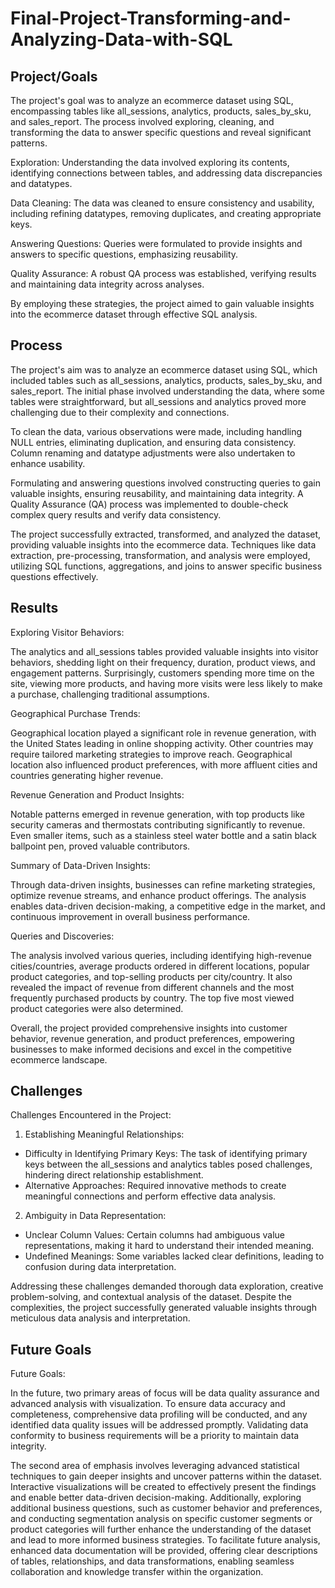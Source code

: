 # Final-Project-Transforming-and-Analyzing-Data-with-SQL

## Project/Goals

The project's goal was to analyze an ecommerce dataset using SQL, encompassing tables like all_sessions, analytics, products, sales_by_sku, and sales_report. The process involved exploring, cleaning, and transforming the data to answer specific questions and reveal significant patterns.

Exploration:
Understanding the data involved exploring its contents, identifying connections between tables, and addressing data discrepancies and datatypes.

Data Cleaning:
The data was cleaned to ensure consistency and usability, including refining datatypes, removing duplicates, and creating appropriate keys.

Answering Questions:
Queries were formulated to provide insights and answers to specific questions, emphasizing reusability.

Quality Assurance:
A robust QA process was established, verifying results and maintaining data integrity across analyses.

By employing these strategies, the project aimed to gain valuable insights into the ecommerce dataset through effective SQL analysis.

## Process

The project's aim was to analyze an ecommerce dataset using SQL, which included tables such as all_sessions, analytics, products, sales_by_sku, and sales_report. The initial phase involved understanding the data, where some tables were straightforward, but all_sessions and analytics proved more challenging due to their complexity and connections.

To clean the data, various observations were made, including handling NULL entries, eliminating duplication, and ensuring data consistency. Column renaming and datatype adjustments were also undertaken to enhance usability.

Formulating and answering questions involved constructing queries to gain valuable insights, ensuring reusability, and maintaining data integrity. A Quality Assurance (QA) process was implemented to double-check complex query results and verify data consistency.

The project successfully extracted, transformed, and analyzed the dataset, providing valuable insights into the ecommerce data. Techniques like data extraction, pre-processing, transformation, and analysis were employed, utilizing SQL functions, aggregations, and joins to answer specific business questions effectively.

## Results

Exploring Visitor Behaviors:

The analytics and all_sessions tables provided valuable insights into visitor behaviors, shedding light on their frequency, duration, product views, and engagement patterns. Surprisingly, customers spending more time on the site, viewing more products, and having more visits were less likely to make a purchase, challenging traditional assumptions.

Geographical Purchase Trends:

Geographical location played a significant role in revenue generation, with the United States leading in online shopping activity. Other countries may require tailored marketing strategies to improve reach. Geographical location also influenced product preferences, with more affluent cities and countries generating higher revenue.

Revenue Generation and Product Insights:

Notable patterns emerged in revenue generation, with top products like security cameras and thermostats contributing significantly to revenue. Even smaller items, such as a stainless steel water bottle and a satin black ballpoint pen, proved valuable contributors.

Summary of Data-Driven Insights:

Through data-driven insights, businesses can refine marketing strategies, optimize revenue streams, and enhance product offerings. The analysis enables data-driven decision-making, a competitive edge in the market, and continuous improvement in overall business performance.

Queries and Discoveries:

The analysis involved various queries, including identifying high-revenue cities/countries, average products ordered in different locations, popular product categories, and top-selling products per city/country. It also revealed the impact of revenue from different channels and the most frequently purchased products by country. The top five most viewed product categories were also determined.

Overall, the project provided comprehensive insights into customer behavior, revenue generation, and product preferences, empowering businesses to make informed decisions and excel in the competitive ecommerce landscape.

## Challenges 
Challenges Encountered in the Project:

1. Establishing Meaningful Relationships:
* Difficulty in Identifying Primary Keys: The task of identifying primary keys between the all_sessions and analytics tables posed challenges, hindering direct relationship establishment.
* Alternative Approaches: Required innovative methods to create meaningful connections and perform effective data analysis.

2. Ambiguity in Data Representation:
* Unclear Column Values: Certain columns had ambiguous value representations, making it hard to understand their intended meaning.
* Undefined Meanings: Some variables lacked clear definitions, leading to confusion during data interpretation.

Addressing these challenges demanded thorough data exploration, creative problem-solving, and contextual analysis of the dataset. Despite the complexities, the project successfully generated valuable insights through meticulous data analysis and interpretation.

## Future Goals
Future Goals:

In the future, two primary areas of focus will be data quality assurance and advanced analysis with visualization. To ensure data accuracy and completeness, comprehensive data profiling will be conducted, and any identified data quality issues will be addressed promptly. Validating data conformity to business requirements will be a priority to maintain data integrity.

The second area of emphasis involves leveraging advanced statistical techniques to gain deeper insights and uncover patterns within the dataset. Interactive visualizations will be created to effectively present the findings and enable better data-driven decision-making. Additionally, exploring additional business questions, such as customer behavior and preferences, and conducting segmentation analysis on specific customer segments or product categories will further enhance the understanding of the dataset and lead to more informed business strategies. To facilitate future analysis, enhanced data documentation will be provided, offering clear descriptions of tables, relationships, and data transformations, enabling seamless collaboration and knowledge transfer within the organization.
